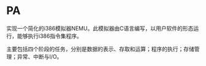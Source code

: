 # PA

实现一个简化的i386模拟器NEMU。此模拟器由C语言编写，以用户软件的形态运行，能够执行i386指令集程序。

主要包括四个阶段的任务，分别是数据的表示、存取和运算；程序的执行；存储管理；异常、中断与I/O。
